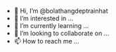 - 👋 Hi, I’m @bolathangdeptrainhat
- 👀 I’m interested in ...
- 🌱 I’m currently learning ...
- 💞️ I’m looking to collaborate on ...
- 📫 How to reach me ...

<!---
bolathangdeptrainhat/bolathangdeptrainhat is a ✨ special ✨ repository because its `README.md` (this file) appears on your GitHub profile.
You can click the Preview link to take a look at your changes.
--->
